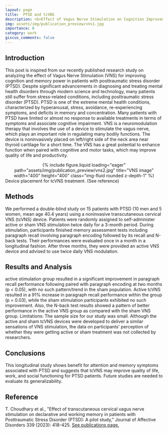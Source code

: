 ```yaml
---
layout: page
title:  PTSD and tcVNS
description: <b>Effect of Vagus Nerve Stimulation on Cognition Improvement of patients with PTSD</b>
img: assets/img/publication_preview/vns1.jpg
importance: 0
category: work
giscus_comments: false
---
```



## Introduction
This post is inspired from our recently published research study on analyzing the effect of Vagus Nerve Stimulation (VNS) for improving cognition and memory power in patients with posttraumatic stress disorder (PTSD). Despite significant advancements in diagnosing and treating mental health disorders through modern science and technology, many patients still suffer from stress-related conditions, including posttraumatic stress disorder (PTSD). PTSD is one of the extreme mental health conditions, characterized by hyperarousal, stress, avoidance, re-experiencing symptoms, and deficits in memory and concentration. Many patients with PTSD have limited or almost no response to available treatments in terms of symptoms and associate cognitive impairment. VNS is a neuromodulation therapy that involves the use of a device to stimulate the vagus nerve, which plays an important role in regulating many bodily functions. The device is noninvasively placed on left/right side of the neck area near thyroid cartilage for a short time. The VNS has a great potential to enhance function when paired with cognitive and motor tasks, which may improve quality of life and productivity. 
<center>
<div class="row">
    <div class="col-sm mt-3 mt-md-0">
        {% include figure.liquid loading="eager" path="assets/img/publication_preview/vns2.jpg" title="VNS image" width="400" height="400" class="img-fluid rounded z-depth-1" %}
    </div>
</div>
</center>
<div class="caption">
    Device placement for tcVNS treatment. (See reference)
</div>


## Methods
We performed a double-blind study on 15 patients with PTSD (10 men and 5 women, mean age 40.4 years) using a noninvasive transcutaneous cervical VNS (tcVNS) device. Patients were randomly assigned to self-administer active or sham VNS stimulation twice daily for a 3-month period. During stimulation, participants finished memory assessment tests including paragraph recall involving paragraph encoding followed by its recall and N-back tests. Their performances were evaluated once in a month in a longitudinal fashion. After three months, they were provided an active VNS device and advised to use twice daily VNS modulation.      

## Results and Analysis
active stimulation group resulted in a significant improvement in paragraph recall performance following paired with paragraph encoding at two months (p < 0.05), with no such pattern/trend in the sham population. Active tcVNS resulted in a 91% increase in paragraph recall performance within the group (p = 0.03), while the sham stimulation participants exhibited no such improvement. Also, the N-back test results showed a pattern of better performance in the active VNS group as compared with the sham VNS group. Limitations: The sample size for our study was small. Although the active and sham tcVNS devices were developed to deliver a similar sensations of VNS stimulation, the data on participants' perception of whether they were getting active or sham treatment was not collected by researchers.

## Conclusions
This longitudinal study shows benefit for attention and memory symptoms associated with PTSD and suggests that tcVNS may improve quality of life, work, and social functioning for PTSD patients. Future studies are needed to evaluate its generalizability.

## Reference
T. Choudhary et al., "Effect of transcutaneous cervical vagus nerve stimulation on declarative and working memory in patients with Posttraumatic Stress Disorder (PTSD): A pilot study," Journal of Affective Disorders 339 (2023): 418-425. [See publications page.](/publications/) 












